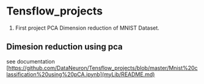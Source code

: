 # Tensflow_projects

1) First project PCA Dimension reduction of MNIST Dataset.
## Dimesion reduction using pca
  see documentation [https://github.com/DataNeuron/Tensflow_projects/blob/master/Mnist%20classification%20using%20pCA.ipynb](myLib/README.md)
